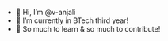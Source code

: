 - 👋 Hi, I’m @v-anjali
- 🌱 I’m currently in BTech third year!
- 💜 So much to learn & so much to contribute! 



<!---
v-anjali/v-anjali is a ✨ special ✨ repository because its `README.md` (this file) appears on your GitHub profile.
You can click the Preview link to take a look at your changes.
--->
